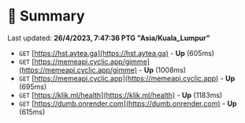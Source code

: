 # 📖 Summary
Last updated: **26/4/2023, 7:47:36 PTG "Asia/Kuala_Lumpur"**

- `GET` [https://hst.aytea.ga](https://hst.aytea.ga) - **Up** (605ms)
- `GET` [https://memeapi.cyclic.app/gimme](https://memeapi.cyclic.app/gimme) - **Up** (1008ms)
- `GET` [https://memeapi.cyclic.app](https://memeapi.cyclic.app) - **Up** (695ms)
- `GET` [https://klik.ml/health](https://klik.ml/health) - **Up** (1183ms)
- `GET` [https://dumb.onrender.com](https://dumb.onrender.com) - **Up** (615ms)
